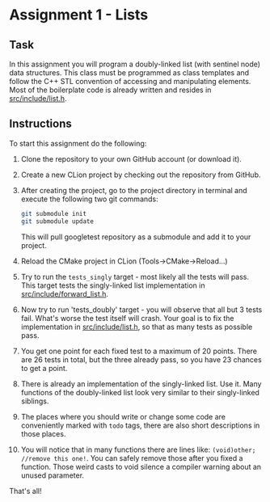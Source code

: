 # Assignment 1 - Lists

## Task

In this assignment you will program a doubly-linked list (with sentinel node) data structures. This class must be programmed as class templates and follow the C++ STL convention of accessing and manipulating elements. Most of the boilerplate code is already written and resides in [src/include/list.h](src/include/list.h).


## Instructions

To start this assignment do the following:

1. Clone the repository to your own GitHub account (or download it).

1. Create a new CLion project by checking out the repository from GitHub.

1. After creating the project, go to the project directory in terminal and execute the following two git commands:

    ~~~bash
    git submodule init
    git submodule update
    ~~~
    
    This will pull googletest repository as a submodule and add it to your project.
    
1. Reload the CMake project in CLion (Tools->CMake->Reload...)

1. Try to run the `tests_singly` target - most likely all the tests will pass. This target tests the singly-linked list implementation in [src/include/forward_list.h](src/include/forward_list.h).

1. Now try to run 'tests_doubly' target - you will observe that all but 3 tests fail. What's worse the test itself will crash. Your goal is to fix the implementation in [src/include/list.h](src/include/list.h), so that as many tests as possible pass.

1. You get one point for each fixed test to a maximum of 20 points. There are 26 tests in total, but the three already pass, so you have 23 chances to get a point.

1. There is already an implementation of the singly-linked list. Use it. Many functions of the doubly-linked list look very similar to their singly-linked siblings. 

1. The places where you should write or change some code are conveniently marked with `todo` tags, there are also short descriptions in those places.

1. You will notice that in many functions there are lines like: `(void)other;    //remove this one!`. You can safely remove those after you fixed a function. Those weird casts to void silence a compiler warning about an unused parameter.

That's all!
